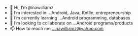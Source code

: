 - 👋 Hi, I’m @nawilliamz
- 👀 I’m interested in ...Android, Java, Kotlin, entrepreneurship
- 🌱 I’m currently learning ...Android programming, databases
- 💞️ I’m looking to collaborate on ...Android programs/products
- 📫 How to reach me ...nawilliamz@yahoo.com

<!---
nawilliamz/nawilliamz is a ✨ special ✨ repository because its `README.md` (this file) appears on your GitHub profile.
You can click the Preview link to take a look at your changes.
--->
